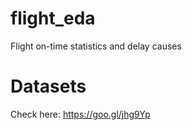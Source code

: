 # flight_eda
Flight on-time statistics and delay causes

# Datasets
Check here: https://goo.gl/jhg9Yp
